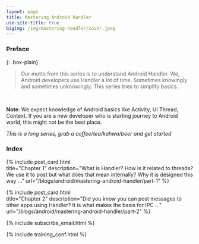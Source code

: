 ```yaml
---
layout: page
title: Mastering Android Handler
use-site-title: true
bigimg: /img/mastering-handler/cover.jpeg
---
```


### Preface 

{: .box-plain}
>Our motto from this series is to understand Android Handler. We, Android developers use Handler a lot of time. Sometimes knowingly and sometimes unknowingly. This series tries to simplify basics.
<br/>

**Note**: We expect knowledge of Android basics like Activity, UI Thread, Context. If you are a new developer who is starting journey to Android world, this might not be the best place.

*This is a long series, grab a coffee/tea/kahwa/beer and get started*

### Index

{% include post_card.html 	
title="Chapter 1" 
description="What is Handler? How is it related to threads? We use it to post but what does that mean internally? Why it is designed this way ..."
url="/blogs/android/mastering-android-handler/part-1"
%}

{% include post_card.html 	
title="Chapter 2" 
description="Did you know you can post messages to other apps using Handler? It is what makes the basis for IPC ..."
url="/blogs/android/mastering-android-handler/part-2"
%}


{% include subscribe_email.html %}

{% include training_conf.html %}
